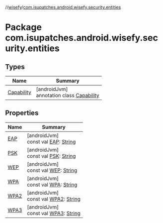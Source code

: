 //[wisefy](../../index.md)/[com.isupatches.android.wisefy.security.entities](index.md)

# Package com.isupatches.android.wisefy.security.entities

## Types

| Name | Summary |
|---|---|
| [Capability](-capability/index.md) | [androidJvm]<br>annotation class [Capability](-capability/index.md) |

## Properties

| Name | Summary |
|---|---|
| [EAP](-e-a-p.md) | [androidJvm]<br>const val [EAP](-e-a-p.md): [String](https://kotlinlang.org/api/latest/jvm/stdlib/kotlin/-string/index.html) |
| [PSK](-p-s-k.md) | [androidJvm]<br>const val [PSK](-p-s-k.md): [String](https://kotlinlang.org/api/latest/jvm/stdlib/kotlin/-string/index.html) |
| [WEP](-w-e-p.md) | [androidJvm]<br>const val [WEP](-w-e-p.md): [String](https://kotlinlang.org/api/latest/jvm/stdlib/kotlin/-string/index.html) |
| [WPA](-w-p-a.md) | [androidJvm]<br>const val [WPA](-w-p-a.md): [String](https://kotlinlang.org/api/latest/jvm/stdlib/kotlin/-string/index.html) |
| [WPA2](-w-p-a2.md) | [androidJvm]<br>const val [WPA2](-w-p-a2.md): [String](https://kotlinlang.org/api/latest/jvm/stdlib/kotlin/-string/index.html) |
| [WPA3](-w-p-a3.md) | [androidJvm]<br>const val [WPA3](-w-p-a3.md): [String](https://kotlinlang.org/api/latest/jvm/stdlib/kotlin/-string/index.html) |
